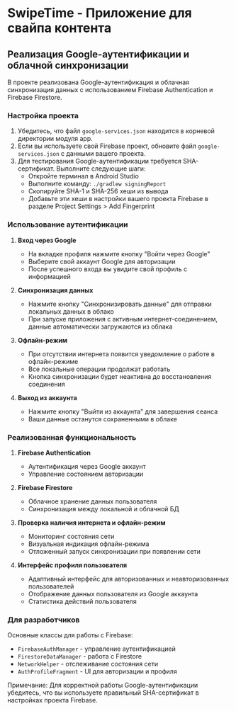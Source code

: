 # SwipeTime - Приложение для свайпа контента

## Реализация Google-аутентификации и облачной синхронизации

В проекте реализована Google-аутентификация и облачная синхронизация данных с использованием Firebase Authentication и Firebase Firestore.

### Настройка проекта

1. Убедитесь, что файл `google-services.json` находится в корневой директории модуля app.
2. Если вы используете свой Firebase проект, обновите файл `google-services.json` с данными вашего проекта.
3. Для тестирования Google-аутентификации требуется SHA-сертификат. Выполните следующие шаги:
   - Откройте терминал в Android Studio
   - Выполните команду: `./gradlew signingReport`
   - Скопируйте SHA-1 и SHA-256 хеши из вывода
   - Добавьте эти хеши в настройки вашего проекта Firebase в разделе Project Settings > Add Fingerprint

### Использование аутентификации

1. **Вход через Google**
   - На вкладке профиля нажмите кнопку "Войти через Google"
   - Выберите свой аккаунт Google для авторизации
   - После успешного входа вы увидите свой профиль с информацией

2. **Синхронизация данных**
   - Нажмите кнопку "Синхронизировать данные" для отправки локальных данных в облако
   - При запуске приложения с активным интернет-соединением, данные автоматически загружаются из облака

3. **Офлайн-режим**
   - При отсутствии интернета появится уведомление о работе в офлайн-режиме
   - Все локальные операции продолжат работать
   - Кнопка синхронизации будет неактивна до восстановления соединения

4. **Выход из аккаунта**
   - Нажмите кнопку "Выйти из аккаунта" для завершения сеанса
   - Ваши данные останутся сохраненными в облаке

### Реализованная функциональность

1. **Firebase Authentication**
   - Аутентификация через Google аккаунт
   - Управление состоянием авторизации

2. **Firebase Firestore**
   - Облачное хранение данных пользователя
   - Синхронизация между локальной и облачной БД

3. **Проверка наличия интернета и офлайн-режим**
   - Мониторинг состояния сети
   - Визуальная индикация офлайн-режима
   - Отложенный запуск синхронизации при появлении сети

4. **Интерфейс профиля пользователя**
   - Адаптивный интерфейс для авторизованных и неавторизованных пользователей
   - Отображение данных пользователя из Google аккаунта
   - Статистика действий пользователя

### Для разработчиков

Основные классы для работы с Firebase:

- `FirebaseAuthManager` - управление аутентификацией
- `FirestoreDataManager` - работа с Firestore
- `NetworkHelper` - отслеживание состояния сети
- `AuthProfileFragment` - UI для авторизации и профиля

Примечание: Для корректной работы Google-аутентификации убедитесь, что вы используете правильный SHA-сертификат в настройках проекта Firebase.